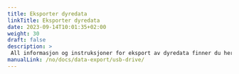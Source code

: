 ```yaml
---
title: Eksporter dyredata
linkTitle: Eksporter dyredata
date: 2023-09-14T10:01:35+02:00
weight: 30
draft: false
description: >
 All informasjon og instruksjoner for eksport av dyredata finner du her
manualLink: /no/docs/data-export/usb-drive/
---
```

<script>
  window.location.href = "/no/docs/data-export/usb-drive/";
</script>
